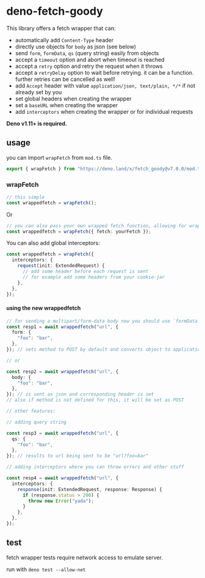 # deno-fetch-goody

This library offers a fetch wrapper that can:

- automatically add `Content-Type` header
- directly use objects for `body` as json (see below)
- send `form`, `formData`, `qs` (query string) easily from objects
- accept a `timeout` option and abort when timeout is reached
- accept a `retry` option and retry the request when it throws
- accept a `retryDelay` option to wait before retrying. it can be a function.
  further retries can be cancelled as well!
- add `Accept` header with value `application/json, text/plain, */*` if not
  already set by you
- set global headers when creating the wrapper
- set a `baseURL` when creating the wrapper
- add `interceptors` when creating the wrapper or for individual requests

**Deno v1.11+ is required.**

## usage

you can import `wrapFetch` from `mod.ts` file.

```ts
export { wrapFetch } from "https://deno.land/x/fetch_goody@v7.0.0/mod.ts";
```

### wrapFetch

```ts
// this simple
const wrappedfetch = wrapFetch();
```

Or

```ts
// you can also pass your own wrapped fetch function, allowing for wrapping fetch multiple times
const wrappedfetch = wrapFetch({ fetch: yourFetch });
```

You can also add global interceptors:

```ts
const wrappedfetch = wrapFetch({
  interceptors: {
    request(init: ExtendedRequest) {
      // add some header before each request is sent
      // for example add some headers from your cookie-jar
    },
  },
});
```

#### using the new wrappedfetch

```ts
// for sending a multipart/form-data body now you should use `formData`.
const resp1 = await wrappedfetch("url", {
  form: {
    "foo": "bar",
  },
}); // sets method to POST by default and converts object to application/x-www-form-urlencoded.

// or

const resp2 = await wrappedfetch("url", {
  body: {
    "foo": "bar",
  },
}); // is sent as json and corresponding header is set
// also if method is not defined for this, it will be set as POST

// other features:

// adding query string

const resp3 = await wrappedfetch("url", {
  qs: {
    "foo": "bar",
  },
}); // results to url being sent to be "url?foo=bar"

// adding interceptors where you can throw errors and other stuff

const resp4 = await wrappedfetch("url", {
  interceptors: {
    response(init: ExtendedRequest, response: Response) {
      if (response.status > 200) {
        throw new Error("yada");
      }
    },
  },
});
```

## test

fetch wrapper tests require network access to emulate server.

run with `deno test --allow-net`
